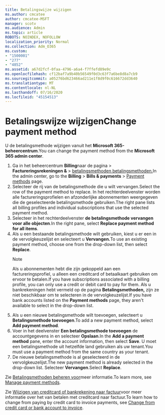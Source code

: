 ```yaml
---
title: Betalingswijze wijzigen
ms.author: cmcatee
author: cmcatee-MSFT
manager: scotv
ms.audience: Admin
ms.topic: article
ROBOTS: NOINDEX, NOFOLLOW
localization_priority: Normal
ms.collection: Adm_O365
ms.custom:
- "1500001"
- "277"
- "4852"
ms.assetid: a67d2fcf-0faa-4796-a6a4-f7ffefd89e9c
ms.openlocfilehash: cf12baf7a9b40b56549f0d3c63f7a6be8d8a7cb9
ms.sourcegitcommit: a05276bd623466ad211e1f8d9f0c616672dd3640
ms.translationtype: MT
ms.contentlocale: nl-NL
ms.lasthandoff: 07/16/2020
ms.locfileid: "45154513"
---
```

# <a name="change-payment-method"></a><span data-ttu-id="65ef5-102">Betalingswijze wijzigen</span><span class="sxs-lookup"><span data-stu-id="65ef5-102">Change payment method</span></span>

<span data-ttu-id="65ef5-103">U de betalingsmethode wijzigen vanuit het **Microsoft 365-beheercentrum**.</span><span class="sxs-lookup"><span data-stu-id="65ef5-103">You can change the payment method from the **Microsoft 365 admin center**.</span></span>
  
1. <span data-ttu-id="65ef5-104">Ga in het beheercentrum **Billing**naar de pagina  >  **Factureringsrekeningen &**  >  [betalingsmethoden betalingsmethoden.](https://go.microsoft.com/fwlink/p/?linkid=2018806)</span><span class="sxs-lookup"><span data-stu-id="65ef5-104">In the admin center, go to the **Billing** > **Bills & payments** > [Payment methods](https://go.microsoft.com/fwlink/p/?linkid=2018806) page.</span></span>
2. <span data-ttu-id="65ef5-105">Selecteer de rij van de betalingsmethode die u wilt vervangen.</span><span class="sxs-lookup"><span data-stu-id="65ef5-105">Select the row of the payment method to replace.</span></span> <span data-ttu-id="65ef5-106">In het rechterdeelvenster worden alle factureringsprofielen en afzonderlijke abonnementen weergegeven die de geselecteerde betalingsmethode gebruiken.</span><span class="sxs-lookup"><span data-stu-id="65ef5-106">The right pane lists all billing profiles and individual subscriptions that use the selected payment method.</span></span>
3. <span data-ttu-id="65ef5-107">Selecteer in het rechterdeelvenster **de betalingsmethode vervangen voor alle objecten**.</span><span class="sxs-lookup"><span data-stu-id="65ef5-107">In the right pane, select **Replace payment method for all items**.</span></span>
4. <span data-ttu-id="65ef5-108">Als u een bestaande betalingsmethode wilt gebruiken, kiest u er een in de vervolgkeuzelijst en selecteert u **Vervangen.**</span><span class="sxs-lookup"><span data-stu-id="65ef5-108">To use an existing payment method, choose one from the drop-down list, then select **Replace**.</span></span>
    > [!NOTE]
    > <span data-ttu-id="65ef5-109">Als u abonnementen hebt die zijn gekoppeld aan een factureringsprofiel, u alleen een creditcard of betaalkaart gebruiken om ervoor te betalen.</span><span class="sxs-lookup"><span data-stu-id="65ef5-109">If you have subscriptions associated with a billing profile, you can only use a credit or debit card to pay for them.</span></span> <span data-ttu-id="65ef5-110">Als u bankrekeningen hebt vermeld op de pagina **Betalingsmethoden,** zijn ze niet beschikbaar om te selecteren in de vervolgkeuzelijst.</span><span class="sxs-lookup"><span data-stu-id="65ef5-110">If you have bank accounts listed on the **Payment methods** page, they aren't available to select in the drop-down list.</span></span>
5. <span data-ttu-id="65ef5-111">Als u een nieuwe betalingsmethode wilt toevoegen, selecteert u **Betalingsmethode toevoegen**.</span><span class="sxs-lookup"><span data-stu-id="65ef5-111">To add a new payment method, select **Add payment method**.</span></span>
6. <span data-ttu-id="65ef5-112">Voer in het deelvenster **Een betalingsmethode toevoegen** de accountgegevens in en selecteer **Opslaan**.</span><span class="sxs-lookup"><span data-stu-id="65ef5-112">In the **Add a payment method** pane, enter the account information, then select **Save**.</span></span> <span data-ttu-id="65ef5-113">U moet een betalingsmethode uit hetzelfde land gebruiken als uw tenant.</span><span class="sxs-lookup"><span data-stu-id="65ef5-113">You must use a payment method from the same country as your tenant.</span></span>
7. <span data-ttu-id="65ef5-114">De nieuwe betalingsmethode is al geselecteerd in de vervolgkeuzelijst.</span><span class="sxs-lookup"><span data-stu-id="65ef5-114">The new payment method is already selected in the drop-down list.</span></span> <span data-ttu-id="65ef5-115">Selecteer **Vervangen**.</span><span class="sxs-lookup"><span data-stu-id="65ef5-115">Select **Replace**.</span></span>

<span data-ttu-id="65ef5-116">Zie [Betalingsmethoden beheren voor](https://docs.microsoft.com/microsoft-365/commerce/billing-and-payments/manage-payment-methods)meer informatie.</span><span class="sxs-lookup"><span data-stu-id="65ef5-116">To learn more, see [Manage payment methods](https://docs.microsoft.com/microsoft-365/commerce/billing-and-payments/manage-payment-methods).</span></span>

<span data-ttu-id="65ef5-117">Zie [Wijzigen van creditcard of bankrekening naar factuur](https://docs.microsoft.com/microsoft-365/commerce/billing-and-payments/change-payment-method#change-from-credit-card-or-bank-account-to-invoice)voor meer informatie over het van betalen met creditcard naar factuur.</span><span class="sxs-lookup"><span data-stu-id="65ef5-117">To learn how to change from paying by credit card to invoice payments, see [Change from credit card or bank account to invoice](https://docs.microsoft.com/microsoft-365/commerce/billing-and-payments/change-payment-method#change-from-credit-card-or-bank-account-to-invoice).</span></span>